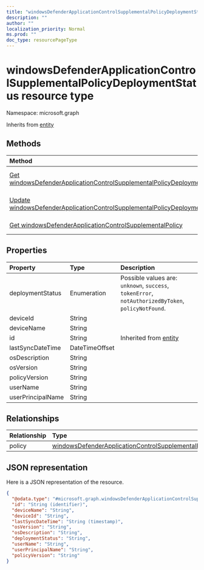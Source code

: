 ```yaml
---
title: "windowsDefenderApplicationControlSupplementalPolicyDeploymentStatus resource type"
description: ""
author: ""
localization_priority: Normal
ms.prod: ""
doc_type: resourcePageType
---
```


# windowsDefenderApplicationControlSupplementalPolicyDeploymentStatus resource type


Namespace: microsoft.graph




Inherits from [entity](../resources/entity.md)

## Methods
|Method|Return Type|Description|
|:---|:---|:---|
|[Get windowsDefenderApplicationControlSupplementalPolicyDeploymentStatus](../api/windowsdefenderapplicationcontrolsupplementalpolicydeploymentstatus-get.md)|[windowsDefenderApplicationControlSupplementalPolicyDeploymentStatus](../resources/windowsdefenderapplicationcontrolsupplementalpolicydeploymentstatus.md)|Read properties and relationships of the [windowsDefenderApplicationControlSupplementalPolicyDeploymentStatus](../resources/windowsdefenderapplicationcontrolsupplementalpolicydeploymentstatus.md) object.|
|[Update windowsDefenderApplicationControlSupplementalPolicyDeploymentStatus](../api/windowsdefenderapplicationcontrolsupplementalpolicydeploymentstatus-update.md)|[windowsDefenderApplicationControlSupplementalPolicyDeploymentStatus](../resources/windowsdefenderapplicationcontrolsupplementalpolicydeploymentstatus.md)|Update the properties of a [windowsDefenderApplicationControlSupplementalPolicyDeploymentStatus](../resources/windowsdefenderapplicationcontrolsupplementalpolicydeploymentstatus.md) object.|
|[Get windowsDefenderApplicationControlSupplementalPolicy](../api/windowsdefenderapplicationcontrolsupplementalpolicy-get.md)|[windowsDefenderApplicationControlSupplementalPolicy](../resources/windowsdefenderapplicationcontrolsupplementalpolicy.md)|Read properties and relationships of the [windowsDefenderApplicationControlSupplementalPolicy](../resources/windowsdefenderapplicationcontrolsupplementalpolicy.md) object.|

## Properties
|Property|Type|Description|
|:---|:---|:---|
|deploymentStatus|Enumeration| Possible values are: `unknown`, `success`, `tokenError`, `notAuthorizedByToken`, `policyNotFound`.|
|deviceId|String||
|deviceName|String||
|id|String| Inherited from [entity](../resources/entity.md)|
|lastSyncDateTime|DateTimeOffset||
|osDescription|String||
|osVersion|String||
|policyVersion|String||
|userName|String||
|userPrincipalName|String||

## Relationships
|Relationship|Type|Description|
|:---|:---|:---|
|policy|[windowsDefenderApplicationControlSupplementalPolicy](../resources/windowsdefenderapplicationcontrolsupplementalpolicy.md)||

## JSON representation
Here is a JSON representation of the resource.
<!-- {
  "blockType": "resource",
  "keyProperty": "id",
  "@odata.type": "microsoft.graph.windowsDefenderApplicationControlSupplementalPolicyDeploymentStatus",
  "baseType": "microsoft.graph.entity",
  "openType": false
}
-->
``` json
{
  "@odata.type": "#microsoft.graph.windowsDefenderApplicationControlSupplementalPolicyDeploymentStatus",
  "id": "String (identifier)",
  "deviceName": "String",
  "deviceId": "String",
  "lastSyncDateTime": "String (timestamp)",
  "osVersion": "String",
  "osDescription": "String",
  "deploymentStatus": "String",
  "userName": "String",
  "userPrincipalName": "String",
  "policyVersion": "String"
}
```

